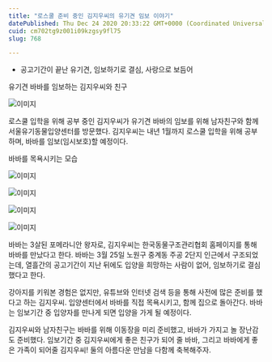 ```yaml
---
title: "로스쿨 준비 중인 김지우씨의 유기견 임보 이야기"
datePublished: Thu Dec 24 2020 20:33:22 GMT+0000 (Coordinated Universal Time)
cuid: cm702tg9z001i09kzgsy9fl75
slug: 768

---
```



- 공고기간이 끝난 유기견, 임보하기로 결심, 사랑으로 보듬어

유기견 바바를 임보하는 김지우씨와 친구

![이미지](https://cdn.hashnode.com/res/hashnode/image/upload/v1739253808557/6b7644d2-32d1-4b50-b942-8c1fb939b3e5.jpeg)

로스쿨 입학을 위해 공부 중인 김지우씨가 유기견 바바의 임보를 위해 남자친구와 함께 서울유기동물입양센터를 방문했다. 김지우씨는 내년 1월까지 로스쿨 입학을 위해 공부하며, 바바를 임보(임시보호)할 예정이다.

바바를 목욕시키는 모습

![이미지](https://cdn.hashnode.com/res/hashnode/image/upload/v1739253811114/aabcf39e-16a2-401b-8730-3af29112ad7b.jpeg)

![이미지](https://cdn.hashnode.com/res/hashnode/image/upload/v1739253813319/4ef71980-97ad-472b-9ea4-e0cb531b2a94.jpeg)

![이미지](https://cdn.hashnode.com/res/hashnode/image/upload/v1739253815674/f1fad04d-ea3b-4de4-95dd-c1e8fb16aed7.jpeg)

![이미지](https://cdn.hashnode.com/res/hashnode/image/upload/v1739253818186/e9e45e98-202f-4e7c-853b-459a8b2035d5.jpeg)

바바는 3살된 포메라니안 왕자로, 김지우씨는 한국동물구조관리협회 홈페이지를 통해 바바를 만났다고 한다. 바바는 3월 25일 노원구 중계동 주공 2단지 인근에서 구조되었는데, 열흘간의 공고기간이 지난 뒤에도 입양을 희망하는 사람이 없어, 임보하기로 결심했다고 한다.

강아지를 키워본 경험은 없지만, 유튜브와 인터넷 검색 등을 통해 사전에 많은 준비를 했다고 하는 김지우씨. 입양센터에서 바바를 직접 목욕시키고, 함께 집으로 돌아간다. 바바는 임보기간 중 입양자를 만나게 되면 입양을 가게 될 예정이다.

김지우씨와 남자친구는 바바를 위해 이동장을 미리 준비했고, 바바가 가지고 놀 장난감도 준비했다. 임보기간 중 김지우씨에게 좋은 친구가 되어 줄 바바, 그리고 바바에게 좋은 가족이 되어줄 김지우씨! 둘의 아름다운 만남을 다함께 축복해주자.